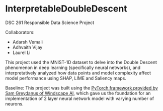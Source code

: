 # InterpretableDoubleDescent
DSC 261 Responsible Data Science Project

Collaborators:
* Adarsh Vemali
* Adhvaith Vijay
* Laurel Li

This project used the MNIST-1D dataset to delve into the Double Descent phenomenon in deep learning (specifically neural networks), and interpretatively analyzed how data points and model complexity affect model performance using SHAP, LIME and Saliency maps.

Baseline:
This project was built using the [PyTorch framework provided by Sam Greydanus of Windscape AI](https://colab.research.google.com/github/greydanus/mnist1d/blob/master/quickstart.ipynb), which gave us the foundation for an implementation of 2 layer neural network model with varying number of neurons.
